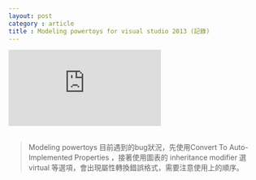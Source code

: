 ```yaml
---
layout: post
category : article
title : Modeling powertoys for visual studio 2013 (記錄)
---
```


<div class="responsive-container">
    <iframe class="embed-responsive-item" frameborder="0" marginheight="0" marginwidth="0" scrolling="no" src="https://www.slideshare.net/slideshow/embed_code/key/5a1qzC9Vt8A6hw"></iframe>
</div>


<br/>

> Modeling powertoys 目前遇到的bug狀況，先使用Convert To Auto-Implemented Properties ，接著使用圖表的 inheritance modifier 選 virtual 等選項，會出現屬性轉換錯誤格式，需要注意使用上的順序。
